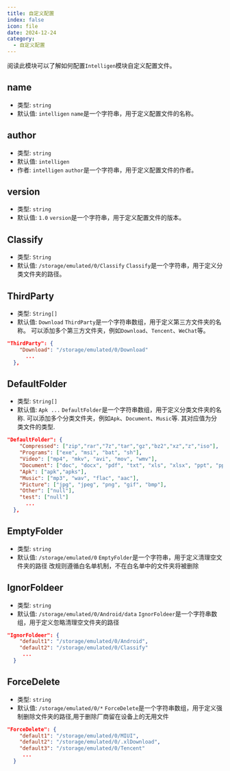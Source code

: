 ```yaml
---
title: 自定义配置
index: false
icon: file
date: 2024-12-24
category:
  - 自定义配置
---
```



阅读此模块可以了解如何配置`Intelligen`模块自定义配置文件。

<!-- more -->

## name

* 类型: `string`
* 默认值: `intelligen`
`name`是一个字符串，用于定义配置文件的名称。

## author

* 类型: `string`
* 默认值: `intelligen`
* 作者: `intelligen`
`author`是一个字符串，用于定义配置文件的作者。

## version

* 类型: `string`
* 默认值: `1.0`
`version`是一个字符串，用于定义配置文件的版本。

## Classify

* 类型: `String`
* 默认值: `/storage/emulated/0/Classify`
`Classify`是一个字符串，用于定义分类文件夹的路径。

## ThirdParty

* 类型: `String[]`
* 默认值: `Download`
`ThirdParty`是一个字符串数组，用于定义第三方文件夹的名称。
可以添加多个第三方文件夹，例如`Download`、`Tencent`、`WeChat`等。

``` json
"ThirdParty": {
    "Download": "/storage/emulated/0/Download"
      ...
  },
```
## DefaultFolder

* 类型: `String[]`
* 默认值: `Apk ...`
`DefaultFolder`是一个字符串数组，用于定义分类文件夹的名称.
可以添加多个分类文件夹，例如`Apk`、`Document`、`Music`等.
其对应值为分类文件的类型.

``` json
"DefaultFolder": {
    "Compressed": ["zip","rar","7z","tar","gz","bz2","xz","z","iso"],
    "Programs": ["exe", "msi", "bat", "sh"],
    "Video": ["mp4", "mkv", "avi", "mov", "wmv"],
    "Document": ["doc", "docx", "pdf", "txt", "xls", "xlsx", "ppt", "pptx"],
    "Apk": ["apk","apks"],
    "Music": ["mp3", "wav", "flac", "aac"],
    "Picture": ["jpg", "jpeg", "png", "gif", "bmp"],
    "Other": ["null"],
    "test": ["null"]
      ...
  },

```

## EmptyFolder

* 类型: `string`
* 默认值: `/storage/emulated/0`
`EmptyFolder`是一个字符串，用于定义清理空文件夹的路径
改规则遵循白名单机制，不在白名单中的文件夹将被删除

## IgnorFoldeer

* 类型: `string`
* 默认值: `/storage/emulated/0/Android/data`
`IgnorFoldeer`是一个字符串数组，用于定义忽略清理空文件夹的路径

``` json
"IgnorFoldeer": {
    "default1": "/storage/emulated/0/Android",
    "default2": "/storage/emulated/0/Classify"
     ...
  }
```
## ForceDelete

* 类型: `string`
* 默认值: `/storage/emulated/0/*`
`ForceDelete`是一个字符串数组，用于定义强制删除文件夹的路径,用于删除厂商留在设备上的无用文件

``` json
"ForceDelete": {
    "default1": "/storage/emulated/0/MIUI",
    "default2": "/storage/emulated/0/.xlDownload",
    "default3": "/storage/emulated/0/Tencent"
     ...
  }
```
